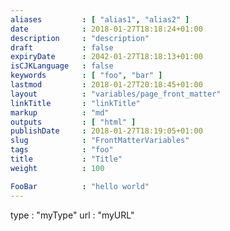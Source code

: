 ```yaml
---
aliases         : [ "alias1", "alias2" ]
date            : 2018-01-27T18:18:24+01:00
description     : "description"
draft           : false
expiryDate      : 2042-01-27T18:18:13+01:00
isCJKLanguage   : false
keywords        : [ "foo", "bar" ]
lastmod         : 2018-01-27T20:18:45+01:00
layout          : "variables/page_front_matter"
linkTitle       : "linkTitle"
markup          : "md"
outputs         : [ "html" ]
publishDate     : 2018-01-27T18:19:05+01:00
slug            : "FrontMatterVariables"
tags            : "foo"
title           : "Title"
weight          : 100

FooBar          : "hello world"
---
```


type            : "myType"
url             : "myURL"
